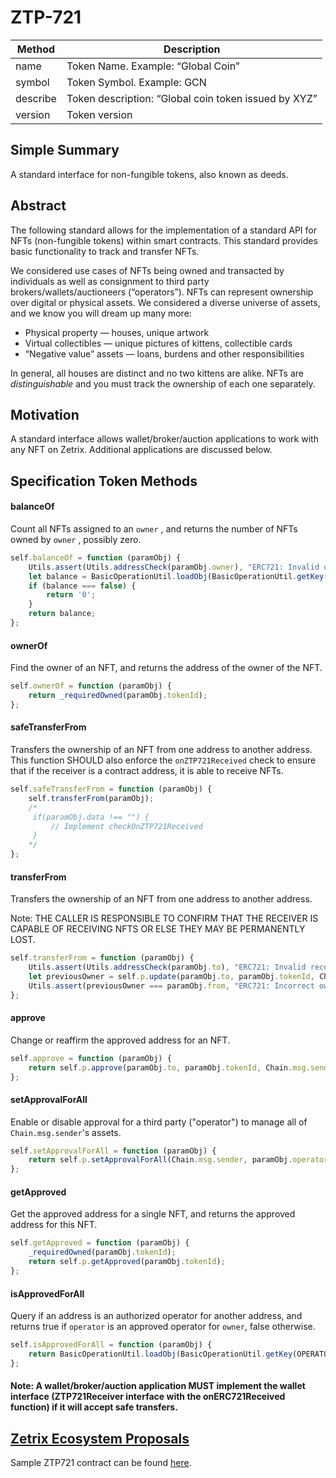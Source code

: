 # ZTP-721

| Method   | Description                                            |
| -------- | ------------------------------------------------------ |
| name     | Token Name. Example: “Global Coin”                     |
| symbol   | Token Symbol. Example: GCN                             |
| describe | Token description: “Global coin token issued  by XYZ”  |
| version  | Token version                                          |

## Simple Summary

A standard interface for non-fungible tokens, also known as deeds.

## Abstract

The following standard allows for the implementation of a standard API for NFTs (non-fungible tokens) within smart contracts. This standard provides basic functionality to track and transfer NFTs.

We considered use cases of NFTs being owned and transacted by individuals as well as consignment to third party brokers/wallets/auctioneers (“operators”). NFTs can represent ownership over digital or physical assets. We considered a diverse universe of assets, and we know you will dream up many more:

* Physical property — houses, unique artwork
* Virtual collectibles — unique pictures of kittens, collectible cards
* “Negative value” assets — loans, burdens and other responsibilities

In general, all houses are distinct and no two kittens are alike. NFTs are _distinguishable_ and you must track the ownership of each one separately.

## Motivation

A standard interface allows wallet/broker/auction applications to work with any NFT on Zetrix. Additional applications are discussed below.

## Specification Token Methods

#### balanceOf

Count all NFTs assigned to an  `owner` , and returns the number of NFTs owned by `owner` , possibly zero.

```javascript
self.balanceOf = function (paramObj) {
    Utils.assert(Utils.addressCheck(paramObj.owner), "ERC721: Invalid owner address: " + paramObj.owner);
    let balance = BasicOperationUtil.loadObj(BasicOperationUtil.getKey(BALANCES_PRE, paramObj.owner));
    if (balance === false) {
        return '0';
    }
    return balance;
};
```

#### ownerOf

Find the owner of an NFT, and returns the address of the owner of the NFT.

```javascript
self.ownerOf = function (paramObj) {
    return _requiredOwned(paramObj.tokenId);
};
```

#### safeTransferFrom

Transfers the ownership of an NFT from one address to another address. This function SHOULD also enforce the `onZTP721Received` check to ensure that if the receiver is a contract address, it is able to receive NFTs.

```javascript
self.safeTransferFrom = function (paramObj) {
    self.transferFrom(paramObj);
    /*
     if(paramObj.data !== "") {
         // Implement checkOnZTP721Received
     }
    */
};
```

#### transferFrom

Transfers the ownership of an NFT from one address to another address.&#x20;

Note: THE CALLER IS RESPONSIBLE TO CONFIRM THAT THE RECEIVER IS CAPABLE OF RECEIVING NFTS OR ELSE THEY MAY BE PERMANENTLY LOST.

```javascript
self.transferFrom = function (paramObj) {
    Utils.assert(Utils.addressCheck(paramObj.to), "ERC721: Invalid receiver address.");
    let previousOwner = self.p.update(paramObj.to, paramObj.tokenId, Chain.msg.sender);
    Utils.assert(previousOwner === paramObj.from, "ERC721: Incorrect owner");
};
```

#### approve

Change or reaffirm the approved address for an NFT.

```javascript
self.approve = function (paramObj) {
    return self.p.approve(paramObj.to, paramObj.tokenId, Chain.msg.sender);
};
```

#### setApprovalForAll

Enable or disable approval for a third party ("operator") to manage all of `Chain.msg.sender`'s assets.

```javascript
self.setApprovalForAll = function (paramObj) {
    return self.p.setApprovalForAll(Chain.msg.sender, paramObj.operator, paramObj.approved);
};
```

#### getApproved

Get the approved address for a single NFT, and returns the approved address for this NFT.

```javascript
self.getApproved = function (paramObj) {
    _requiredOwned(paramObj.tokenId);
    return self.p.getApproved(paramObj.tokenId);
};
```

#### isApprovedForAll

Query if an address is an authorized operator for another address, and returns true if `operator` is an approved operator for `owner`, false otherwise.

```javascript
self.isApprovedForAll = function (paramObj) {
    return BasicOperationUtil.loadObj(BasicOperationUtil.getKey(OPERATOR_APPROVAL_PRE, paramObj.owner, paramObj.operator));
};
```

#### Note: A wallet/broker/auction application MUST implement the **wallet interface** (ZTP721Receiver interface with the onERC721Received function) if it will accept safe transfers.

## [Zetrix Ecosystem Proposals](https://github.com/Zetrix-Chain/zetrix-protocol)

Sample ZTP721 contract can be found [here](https://github.com/Zetrix-Chain/zetrix-protocol/blob/main/ZTP/ZTP-721.js).

